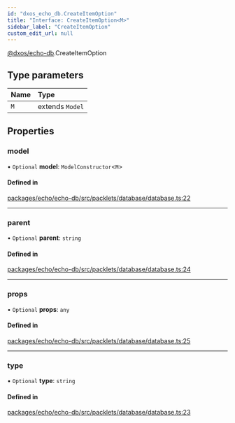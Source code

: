 ```yaml
---
id: "dxos_echo_db.CreateItemOption"
title: "Interface: CreateItemOption<M>"
sidebar_label: "CreateItemOption"
custom_edit_url: null
---
```


[@dxos/echo-db](../modules/dxos_echo_db.md).CreateItemOption

## Type parameters

| Name | Type |
| :------ | :------ |
| `M` | extends `Model` |

## Properties

### model

• `Optional` **model**: `ModelConstructor`<`M`\>

#### Defined in

[packages/echo/echo-db/src/packlets/database/database.ts:22](https://github.com/dxos/protocols/blob/6f4c34af3/packages/echo/echo-db/src/packlets/database/database.ts#L22)

___

### parent

• `Optional` **parent**: `string`

#### Defined in

[packages/echo/echo-db/src/packlets/database/database.ts:24](https://github.com/dxos/protocols/blob/6f4c34af3/packages/echo/echo-db/src/packlets/database/database.ts#L24)

___

### props

• `Optional` **props**: `any`

#### Defined in

[packages/echo/echo-db/src/packlets/database/database.ts:25](https://github.com/dxos/protocols/blob/6f4c34af3/packages/echo/echo-db/src/packlets/database/database.ts#L25)

___

### type

• `Optional` **type**: `string`

#### Defined in

[packages/echo/echo-db/src/packlets/database/database.ts:23](https://github.com/dxos/protocols/blob/6f4c34af3/packages/echo/echo-db/src/packlets/database/database.ts#L23)
